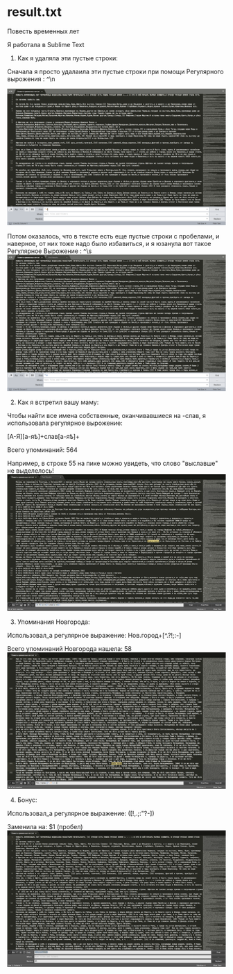 # result.txt

Повесть временных лет

Я работала в Sublime Text

1. Как я удаляла эти пустые строки:

Сначала я просто удалаила эти пустые строки при помощи Регулярного вырожения : ^\n 

![alt text](https://github.com/wentkonoplya/result.txt/blob/master/1.1.png)

Потом оказалось, что в тексте есть еще пустые строки с пробелами, и наверное, от них тоже надо было избавиться, и я юзанула вот такое Регулярное Вырожение : ^\s 
![alt text](https://github.com/wentkonoplya/result.txt/blob/master/1.2.png)

2. Как я встретил вашу маму:

Чтобы найти все имена собственные, оканчивавшиеся на -слав, я использовала регулярное вырожение:

[А-Я][а-яѣ]+слав[а-яѣ]+

Всего упоминаний: 564

Например, в строке 55 на пике можно увидеть, что слово "выславше" не выделелось!
![alt text](https://github.com/wentkonoplya/result.txt/blob/master/2.png)

3. Упоминания Новгорода:

Использовал_а регулярное выражение: Нов.город+[^.?!;:-]

Всего упоминаний Новгорода нашела: 58
![alt text](https://github.com/wentkonoplya/result.txt/blob/master/3.png)

4. Бонус:

Использовал_а регулярное выражение: ([!,.;:"?-])

Заменила на: $1 (пробел)
![alt text](
https://github.com/wentkonoplya/result.txt/blob/master/бонус.png)

